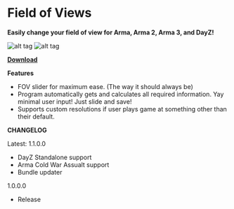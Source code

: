 # Field of Views

**Easily change your field of view for Arma, Arma 2, Arma 3, and DayZ!**

![alt tag](http://i.imgur.com/Jt4ykgV.png)   ![alt tag](http://i.imgur.com/40HWRCN.png)


[**Download**](https://drive.google.com/open?id=0B2byNRcR0k4vVm90NFB0azJMaVk)

**Features**

* FOV slider for maximum ease. (The way it should always be)
* Program automatically gets and calculates all required information. Yay minimal user input! Just slide and save!
* Supports custom resolutions if user plays game at something other than their default.


**CHANGELOG**

Latest: 1.1.0.0

* DayZ Standalone support
* Arma Cold War Assualt support
* Bundle updater

1.0.0.0

* Release